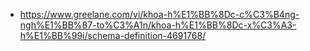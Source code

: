 - https://www.greelane.com/vi/khoa-h%E1%BB%8Dc-c%C3%B4ng-ngh%E1%BB%87-to%C3%A1n/khoa-h%E1%BB%8Dc-x%C3%A3-h%E1%BB%99i/schema-definition-4691768/
